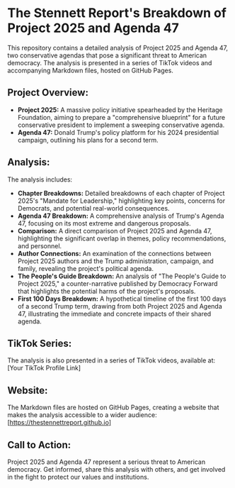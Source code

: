 # The Stennett Report's Breakdown of Project 2025 and Agenda 47

This repository contains a detailed analysis of Project 2025 and Agenda 47, two conservative agendas that pose a significant threat to American democracy. The analysis is presented in a series of TikTok videos and accompanying Markdown files, hosted on GitHub Pages.

## Project Overview:

* **Project 2025:** A massive policy initiative spearheaded by the Heritage Foundation, aiming to prepare a "comprehensive blueprint" for a future conservative president to implement a sweeping conservative agenda.
* **Agenda 47:** Donald Trump's policy platform for his 2024 presidential campaign, outlining his plans for a second term.

## Analysis:

The analysis includes:

* **Chapter Breakdowns:** Detailed breakdowns of each chapter of Project 2025's "Mandate for Leadership," highlighting key points, concerns for Democrats, and potential real-world consequences.
* **Agenda 47 Breakdown:** A comprehensive analysis of Trump's Agenda 47, focusing on its most extreme and dangerous proposals.
* **Comparison:** A direct comparison of Project 2025 and Agenda 47, highlighting the significant overlap in themes, policy recommendations, and personnel.
* **Author Connections:** An examination of the connections between Project 2025 authors and the Trump administration, campaign, and family, revealing the project's political agenda.
* **The People's Guide Breakdown:** An analysis of "The People's Guide to Project 2025," a counter-narrative published by Democracy Forward that highlights the potential harms of the project's proposals.
* **First 100 Days Breakdown:** A hypothetical timeline of the first 100 days of a second Trump term, drawing from both Project 2025 and Agenda 47, illustrating the immediate and concrete impacts of their shared agenda.

## TikTok Series:

The analysis is also presented in a series of TikTok videos, available at: [Your TikTok Profile Link]

## Website:

The Markdown files are hosted on GitHub Pages, creating a website that makes the analysis accessible to a wider audience: [https://thestennettreport.github.io]

## Call to Action:

Project 2025 and Agenda 47 represent a serious threat to American democracy. Get informed, share this analysis with others, and get involved in the fight to protect our values and institutions.
